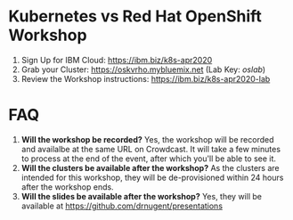 # Kubernetes vs Red Hat OpenShift Workshop

1. Sign Up for IBM Cloud: https://ibm.biz/k8s-apr2020
1. Grab your Cluster: https://oskvrho.mybluemix.net (Lab Key: *oslab*)
1. Review the Workshop instructions: https://ibm.biz/k8s-apr2020-lab

# FAQ

1. **Will the workshop be recorded?** Yes, the workshop will be recorded and availalbe at the same URL on Crowdcast. It will take a few minutes to process at the end of the event, after which you'll be able to see it.
1. **Will the clusters be available after the workshop?** As the clusters are intended for this workshop, they will be de-provisioned within 24 hours after the workshop ends.
1. **Will the slides be available after the workshop?** Yes, they will be available at https://github.com/drnugent/presentations
